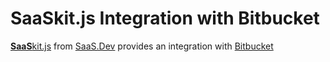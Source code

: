 
# **SaaS**kit.js Integration with Bitbucket

[**SaaS**kit.js](https://saaskit.js.org) from [SaaS.Dev](https://saas.dev) provides an integration with [Bitbucket](https://saaskit.js.org/integrations/bitbucket)

